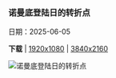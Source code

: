 ### 诺曼底登陆日的转折点

日期：2025-06-05

**下载**  |  [1920x1080](https://cn.bing.com/th?id=OHR.NormandyBeach_ZH-CN9312381737_1920x1080.jpg)  |  [3840x2160](https://cn.bing.com/th?id=OHR.NormandyBeach_ZH-CN9312381737_UHD.jpg)

![诺曼底登陆日的转折点](https://cn.bing.com/th?id=OHR.NormandyBeach_ZH-CN9312381737_1920x1080.jpg "诺曼底的阿罗芒什莱班 , 法国 (© Horia Merla/Getty Images)")

